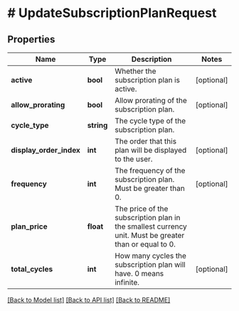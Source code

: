 # # UpdateSubscriptionPlanRequest

## Properties

Name | Type | Description | Notes
------------ | ------------- | ------------- | -------------
**active** | **bool** | Whether the subscription plan is active. | [optional]
**allow_prorating** | **bool** | Allow prorating of the subscription plan. | [optional]
**cycle_type** | **string** | The cycle type of the subscription plan. |
**display_order_index** | **int** | The order that this plan will be displayed to the user. | [optional]
**frequency** | **int** | The frequency of the subscription plan. Must be greater than 0. | [optional]
**plan_price** | **float** | The price of the subscription plan in the smallest currency unit. Must be greater than or equal to 0. |
**total_cycles** | **int** | How many cycles the subscription plan will have. 0 means infinite. | [optional]

[[Back to Model list]](../../README.md#models) [[Back to API list]](../../README.md#endpoints) [[Back to README]](../../README.md)
